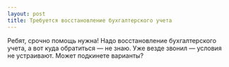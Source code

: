 ```yaml
---
layout: post 
title: Требуется восстановление бухгалтерского учета 
--- 
```

Ребят, срочно помощь нужна! Надо восстановление бухгалтерского учета, а вот куда обратиться — не знаю. Уже везде звонил — условия не устраивают. Может подкинете варианты?